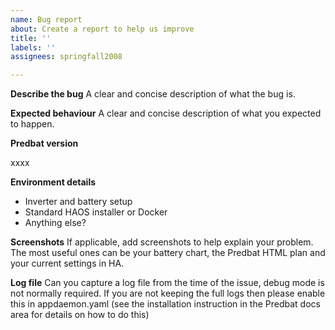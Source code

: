 ```yaml
---
name: Bug report
about: Create a report to help us improve
title: ''
labels: ''
assignees: springfall2008

---
```


**Describe the bug**
A clear and concise description of what the bug is.

**Expected behaviour**
A clear and concise description of what you expected to happen.

**Predbat version**

xxxx

**Environment details**

- Inverter and battery setup
- Standard HAOS installer or Docker
- Anything else?

**Screenshots**
If applicable, add screenshots to help explain your problem. The most useful ones can be your battery chart, the Predbat HTML plan and your current settings in HA.

**Log file**
Can you capture a log file from the time of the issue, debug mode is not normally required.
If you are not keeping the full logs then please enable this in appdaemon.yaml (see the installation instruction in the Predbat docs area for details on how to do this)
